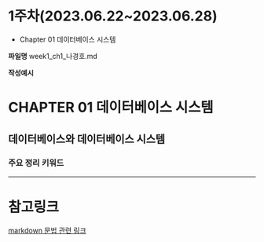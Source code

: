 # 1주차(2023.06.22~2023.06.28)
- Chapter 01 데이터베이스 시스템


**파일명**
week1_ch1_나경호.md

**작성예시**

# CHAPTER 01 데이터베이스 시스템

## 데이터베이스와 데이터베이스 시스템

### 주요 정리 키워드

---

# 참고링크

[markdown 문법 관련 링크](https://gist.github.com/ihoneymon/652be052a0727ad59601)

